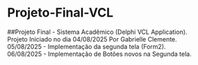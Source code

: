 # Projeto-Final-VCL
##Projeto Final - Sistema Acadêmico  (Delphi VCL Application). \
Projeto Iniciado no dia 04/08/2025 Por Gabrielle Clemente. \
05/08/2025 - Implementação da segunda tela (Form2). \
06/08/2025 - Implementação de Botões novos na Segunda tela.

